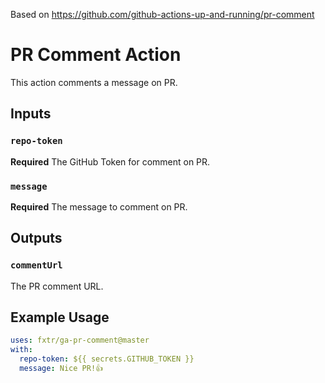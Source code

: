 Based on https://github.com/github-actions-up-and-running/pr-comment

# PR Comment Action

This action comments a message on PR.

## Inputs

### `repo-token`

**Required** The GitHub Token for comment on PR.

### `message`

**Required** The message to comment on PR.

## Outputs

### `commentUrl`

The PR comment URL.

## Example Usage

```yaml
uses: fxtr/ga-pr-comment@master
with:
  repo-token: ${{ secrets.GITHUB_TOKEN }}
  message: Nice PR!👍
```
